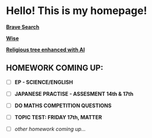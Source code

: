 # Hello! This is my homepage!

**[Brave Search](https://search.brave.com)**

**[Wise](https://wise.wesleycollege.net)**

**[Religious tree enhanced with AI](https://itsmorethantech.github.io/worldreligiontree)**

## HOMEWORK COMING UP:
- [ ] **EP - SCIENCE/ENGLISH**
- [ ] **JAPANESE PRACTISE - ASSESMENT 14th & 17th**
- [ ] **DO MATHS COMPETITION QUESTIONS**
- [ ] **TOPIC TEST: FRIDAY 17th, MATTER**
- [ ] *other homework coming up...*

